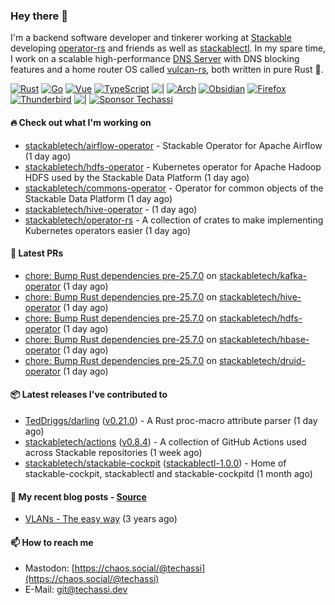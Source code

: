 ### Hey there 👋

I'm a backend software developer and tinkerer working at [Stackable][stackable] developing
[operator-rs][op-rs] and friends as well as [stackablectl][sctl]. In my spare time, I work
on a scalable high-performance [DNS Server][portal] with DNS blocking features and a home
router OS called [vulcan-rs][vulcan], both written in pure Rust 🦀.

[sctl]: https://github.com/stackabletech/stackable-cockpit
[op-rs]: https://github.com/stackabletech/operator-rs
[stackable]: https://github.com/stackabletech
[portal]: https://github.com/portal-rs/portal
[vulcan]: https://github.com/vulcan-rs

[![Rust](https://img.shields.io/badge/-Rust-141414?style=flat&logo=rust&logoColor=%23f97f39)](https://www.rust-lang.org/)
[![Go](https://img.shields.io/badge/-Go-141414?style=flat&logo=go&logoColor=%23f97f39)](https://go.dev/)
[![Vue](https://img.shields.io/badge/-Vue-141414?style=flat&logo=vuedotjs&logoColor=%23f97f39)](https://vuejs.org/)
[![TypeScript](https://img.shields.io/badge/-TypeScript-141414?style=flat&logo=typescript&logoColor=%23f97f39)](https://www.typescriptlang.org/)
![|](https://img.shields.io/badge/-%7C-141414?style=flat&logoColor=%23f97f39)
[![Arch](https://img.shields.io/badge/-Arch-141414?style=flat&logo=archlinux&logoColor=%23f97f39)](https://archlinux.org/)
[![Obsidian](https://img.shields.io/badge/-Obsidian-141414?style=flat&logo=obsidian&logoColor=%23f97f39)](https://obsidian.md/)
[![Firefox](https://img.shields.io/badge/-Firefox-141414?style=flat&logo=firefox&logoColor=%23f97f39)](https://www.mozilla.org/en-US/firefox/new/)
[![Thunderbird](https://img.shields.io/badge/-Thunderbird-141414?style=flat&logo=thunderbird&logoColor=%23f97f39)](https://www.thunderbird.net/en-US/)
![|](https://img.shields.io/badge/-%7C-141414?style=flat&logoColor=%23f97f39)
[![Sponsor Techassi](https://img.shields.io/badge/-Sponsor-141414?style=flat&logo=github&logoColor=%23f97f39)](https://github.com/sponsors/Techassi)

#### 🔥 Check out what I'm working on


- [stackabletech/airflow-operator](https://github.com/stackabletech/airflow-operator) - Stackable Operator for Apache Airflow (1 day ago)
- [stackabletech/hdfs-operator](https://github.com/stackabletech/hdfs-operator) - Kubernetes operator for Apache Hadoop HDFS used by the Stackable Data Platform (1 day ago)
- [stackabletech/commons-operator](https://github.com/stackabletech/commons-operator) - Operator for common objects of the Stackable Data Platform (1 day ago)
- [stackabletech/hive-operator](https://github.com/stackabletech/hive-operator) -  (1 day ago)
- [stackabletech/operator-rs](https://github.com/stackabletech/operator-rs) - A collection of crates to make implementing Kubernetes operators easier (1 day ago)

#### 🧪 Latest PRs


- [chore: Bump Rust dependencies pre-25.7.0](https://github.com/stackabletech/kafka-operator/pull/878) on [stackabletech/kafka-operator](https://github.com/stackabletech/kafka-operator) (1 day ago)
- [chore: Bump Rust dependencies pre-25.7.0](https://github.com/stackabletech/hive-operator/pull/615) on [stackabletech/hive-operator](https://github.com/stackabletech/hive-operator) (1 day ago)
- [chore: Bump Rust dependencies pre-25.7.0](https://github.com/stackabletech/hdfs-operator/pull/699) on [stackabletech/hdfs-operator](https://github.com/stackabletech/hdfs-operator) (1 day ago)
- [chore: Bump Rust dependencies pre-25.7.0](https://github.com/stackabletech/hbase-operator/pull/675) on [stackabletech/hbase-operator](https://github.com/stackabletech/hbase-operator) (1 day ago)
- [chore: Bump Rust dependencies pre-25.7.0](https://github.com/stackabletech/druid-operator/pull/735) on [stackabletech/druid-operator](https://github.com/stackabletech/druid-operator) (1 day ago)

#### 📦 Latest releases I've contributed to


- [TedDriggs/darling](https://github.com/TedDriggs/darling/releases/tag/v0.21.0) ([v0.21.0](https://github.com/TedDriggs/darling/releases/tag/v0.21.0)) - A Rust proc-macro attribute parser (1 day ago)
- [stackabletech/actions](https://github.com/stackabletech/actions/releases/tag/v0.8.4) ([v0.8.4](https://github.com/stackabletech/actions/releases/tag/v0.8.4)) - A collection of GitHub Actions used across Stackable repositories (1 week ago)
- [stackabletech/stackable-cockpit](https://github.com/stackabletech/stackable-cockpit/releases/tag/stackablectl-1.0.0) ([stackablectl-1.0.0](https://github.com/stackabletech/stackable-cockpit/releases/tag/stackablectl-1.0.0)) - Home of stackable-cockpit, stackablectl and stackable-cockpitd (1 month ago)

#### 📜 My recent blog posts - [Source](https://github.com/Techassi/page)


- [VLANs - The easy way](https://techassi.dev/posts/vlans-the-easy-way/) (3 years ago)

#### 📫 How to reach me

- Mastodon: [https://chaos.social/@techassi](https://chaos.social/@techassi)
- E-Mail: git@techassi.dev
